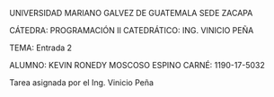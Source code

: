 UNIVERSIDAD MARIANO GALVEZ DE GUATEMALA SEDE ZACAPA

CÁTEDRA: PROGRAMACIÓN II CATEDRÁTICO: ING. VINICIO PEÑA

TEMA: Entrada 2

 
ALUMNO: KEVIN RONEDY MOSCOSO ESPINO CARNÉ: 1190-17-5032

Tarea asignada por el Ing. Vinicio Peña
